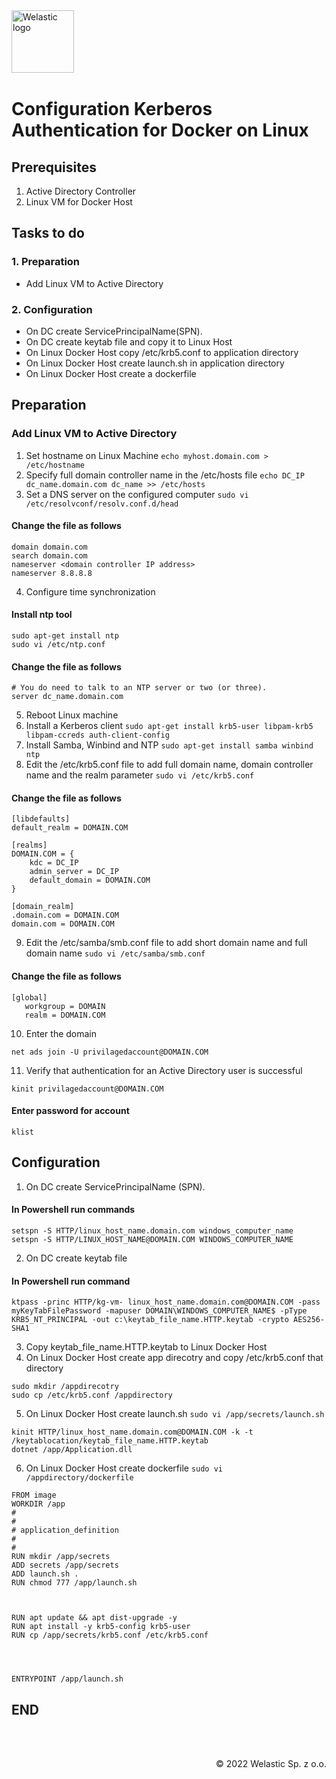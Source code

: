 <img src="https://welastic.pl/wp-content/uploads/2021/10/logo-black.svg" alt="Welastic logo" width="100" align="left">
<br><br>
<br><br>
<br><br>

# Configuration Kerberos Authentication for Docker on Linux

## Prerequisites

1. Active Directory Controller
2. Linux VM for Docker Host

## Tasks to do



### 1. Preparation
-   Add Linux VM to Active Directory
### 2. Configuration
- On DC create ServicePrincipalName(SPN).
- On DC create keytab file and copy it to Linux Host
- On Linux Docker Host copy /etc/krb5.conf to application directory
- On Linux Docker Host create launch.sh in application directory
- On Linux Docker Host create a dockerfile

## Preparation

### Add Linux VM to Active Directory

1.	Set hostname on Linux Machine 
``
  echo myhost.domain.com > /etc/hostname
``
2.	Specify full domain controller name in the /etc/hosts file
``
echo DC_IP dc_name.domain.com dc_name >> /etc/hosts
``
3. Set a DNS server on the configured computer
``
sudo vi /etc/resolvconf/resolv.conf.d/head
``

#### Change the file as follows

```
domain domain.com
search domain.com
nameserver <domain controller IP address>
nameserver 8.8.8.8 
```
4. Configure time synchronization

#### Install ntp tool

```
sudo apt-get install ntp
sudo vi /etc/ntp.conf
```
#### Change the file as follows

```
# You do need to talk to an NTP server or two (or three).
server dc_name.domain.com
```
5.	Reboot Linux machine
6.	Install a Kerberos client
``
sudo apt-get install krb5-user libpam-krb5 libpam-ccreds auth-client-config
``
7. Install Samba, Winbind and NTP
``
sudo apt-get install samba winbind ntp
``
8. Edit the /etc/krb5.conf file to add full domain name, domain controller name and the realm parameter
``
sudo vi /etc/krb5.conf
``
#### Change the file as follows
```
[libdefaults]
default_realm = DOMAIN.COM

[realms]
DOMAIN.COM = {
    kdc = DC_IP
    admin_server = DC_IP
    default_domain = DOMAIN.COM
}

[domain_realm]
.domain.com = DOMAIN.COM 
domain.com = DOMAIN.COM
```
9. Edit the /etc/samba/smb.conf file to add short domain name and full domain name
``
sudo vi /etc/samba/smb.conf
``
#### Change the file as follows
```
[global]
   workgroup = DOMAIN       
   realm = DOMAIN.COM  
```

10.	Enter the domain 

``
net ads join -U privilagedaccount@DOMAIN.COM
``

11.	Verify that authentication for an Active Directory user is successful      

``
kinit privilagedaccount@DOMAIN.COM
``
#### Enter password for account
``
  klist
``

## Configuration
1. On DC create ServicePrincipalName (SPN). 

#### In Powershell run commands

```
setspn -S HTTP/linux_host_name.domain.com windows_computer_name
setspn -S HTTP/LINUX_HOST_NAME@DOMAIN.COM WINDOWS_COMPUTER_NAME
```

2. On DC create keytab file
#### In Powershell run command

```
ktpass -princ HTTP/kg-vm- linux_host_name.domain.com@DOMAIN.COM -pass myKeyTabFilePassword -mapuser DOMAIN\WINDOWS_COMPUTER_NAME$ -pType KRB5_NT_PRINCIPAL -out c:\keytab_file_name.HTTP.keytab -crypto AES256-SHA1
```
3. Copy keytab_file_name.HTTP.keytab to Linux Docker Host
4. On Linux Docker Host create app direcotry and copy /etc/krb5.conf that directory
```
sudo mkdir /appdirecotry
sudo cp /etc/krb5.conf /appdirectory
```

5. On Linux Docker Host create launch.sh
``
sudo vi /app/secrets/launch.sh
``

```
kinit HTTP/linux_host_name.domain.com@DOMAIN.COM -k -t /keytablocation/keytab_file_name.HTTP.keytab 
dotnet /app/Application.dll
```

6. On Linux Docker Host create dockerfile
``
sudo vi /appdirectory/dockerfile
``
```
FROM image
WORKDIR /app
#
#
# application_definition
#
#
RUN mkdir /app/secrets
ADD secrets /app/secrets
ADD launch.sh .
RUN chmod 777 /app/launch.sh



RUN apt update && apt dist-upgrade -y
RUN apt install -y krb5-config krb5-user
RUN cp /app/secrets/krb5.conf /etc/krb5.conf




ENTRYPOINT /app/launch.sh
```


## END

<br><br>

<p align="right">&copy; 2022 Welastic Sp. z o.o.<p>
